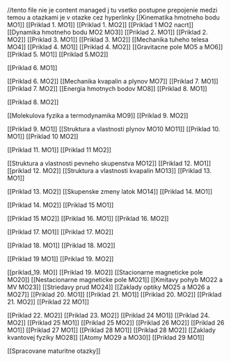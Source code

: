 //tento file nie je content managed j tu vsetko postupne prepojenie medzi temou a otazkami je v otazke cez hyperlinky
[[Kinematika hmotneho bodu MO1]]
[[Priklad 1. MO1]]
[[Priklad 1. MO2]]
[[Priklad 1 MO2 nacrt]]
[[Dynamika hmotneho bodu MO2 MO3]]
[[Priklad 2. MO1]]
[[Priklad 2. MO2]]
[[Priklad 3. MO1]]
[[Priklad 3. MO2]]
[[Mechanika tuheho telesa MO4]]
[[Priklad 4. MO1]]
[[Priklad 4. MO2]]
[[Gravitacne pole MO5 a MO6]]
[[Priklad 5. MO1]]
[[Priklad 5.MO2]]

[[Priklad 6. MO1]]

[[Priklad 6. MO2]]
[[Mechanika kvapalin a plynov MO7]]
[[Priklad 7. MO1]]
[[Priklad 7. MO2]]
[[Energia hmotnych bodov MO8]]
[[Priklad 8. MO1]]

[[Priklad 8. MO2]]

[[Molekulova fyzika a termodynamika MO9]]
[[Priklad 9. MO2]]


[[Priklad 9. MO1]]
[[Struktura a vlastnosti plynov MO10 MO11]]
[[Priklad 10. MO1]]
[[Priklad 10 MO2]]

[[Priklad 11. MO1]]
[[Priklad 11 MO2]]

[[Struktura a vlastnosti pevneho skupenstva MO12]]
[[Priklad 12. MO1]]
[[priklad 12. MO2]]
[[Struktura  a vlastnosti kvapalin MO13]]
[[Priklad 13. MO1]]

[[Priklad 13. MO2]]
[[Skupenske zmeny latok MO14]]
[[Priklad 14. MO1]]

[[Priklad 14. MO2]]
[[Priklad 15 MO1]]

[[Priklad 15 MO2]]
[[Priklad 16. MO1]]
[[Priklad 16. MO2]]

[[Priklad 17. MO1]]
[[Priklad 17. MO2]]

[[Priklad 18. MO1]]
[[Priklad 18. MO2]]

[[Priklad 19 MO1]]
[[Priklad 19. MO2]]



[[priklad_19. MO]]
[[Priklad 19. MO2]]
[[Stacionarne magneticke pole MO20]]
[[Nestacionarne magneticke pole MO21]]
[[Kmitavy pohyb MO22 a MV MO23]]
[[Striedavy prud MO24]]
[[Zaklady optiky MO25 a MO26 a MO27]]
[[Priklad 20. MO1]]
[[Priklad 21. MO1]]
[[Priklad 20. MO2]]
[[Priklad 21. MO2]]
[[Priklad 22 MO1]]

[[Priklad 22. MO2]]
[[Priklad 23. MO2]]
[[Priklad 24 MO1]]
[[Priklad 24. MO2]]
[[Priklad 25 MO1]]
[[Priklad 25 MO2]]
[[Priklad 26 MO2]]
[[Priklad 26 MO1]]
[[Priklad 27 MO1]]
[[Priklad 28 MO1]]
[[Priklad 28 MO2]]
[[Zaklady kvantovej fyziky MO28]]
[[Atomy MO29 a MO30]]
[[Priklad 29 MO1]]



[[Spracovane maturitne otazky]]
